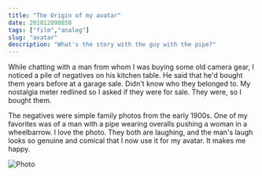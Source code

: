 ```yaml
---
title: "The Origin of my avatar"
date: 201812090858
tags: ["film","analog"]
slug: "avatar"
description: "What's the story with the guy with the pipe?"
---
```


While chatting with a man from whom I was buying some old camera gear, I noticed a pile of negatives on his kitchen table. He said that he'd bought them years before at a garage sale. Didn't know who they belonged to. My nostalgia meter redlined so I asked if they were for sale. They were, so I bought them.

The negatives were simple family photos from the early 1900s. One of my favorites was of a man with a pipe wearing overalls pushing a woman in a wheelbarrow. I love the photo. They both are laughing, and the man's laugh looks so genuine and comical that I now use it for my avatar. It makes me happy.

![Photo](/avatar-origin-scan.jpg)

